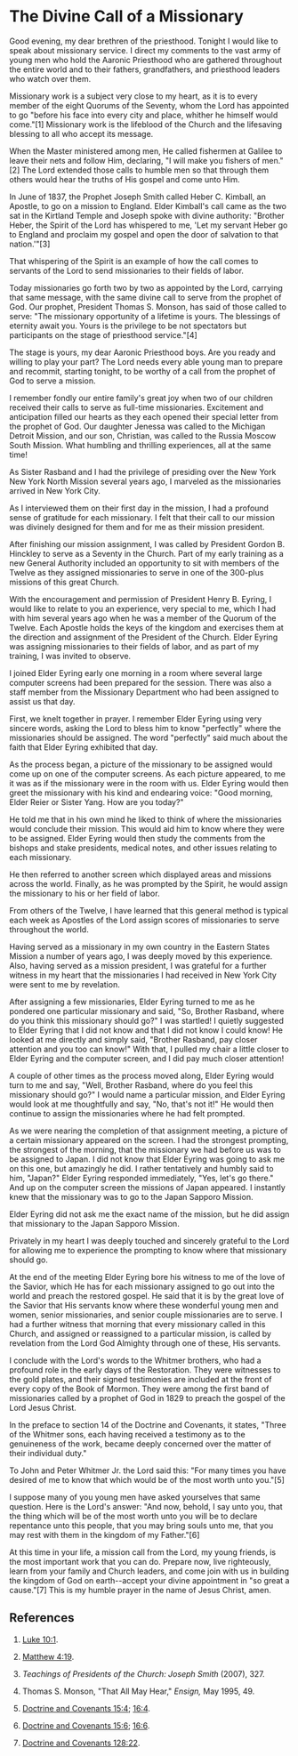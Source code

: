 # The Divine Call of a Missionary

Good evening, my dear brethren of the priesthood. Tonight I would like to
speak about missionary service. I direct my comments to the vast army of young
men who hold the Aaronic Priesthood who are gathered throughout the entire
world and to their fathers, grandfathers, and priesthood leaders who watch
over them.

Missionary work is a subject very close to my heart, as it is to every member
of the eight Quorums of the Seventy, whom the Lord has appointed to go "before
his face into every city and place, whither he himself would come."[1]
Missionary work is the lifeblood of the Church and the lifesaving blessing to
all who accept its message.

When the Master ministered among men, He called fishermen at Galilee to leave
their nets and follow Him, declaring, "I will make you fishers of men."[2] The
Lord extended those calls to humble men so that through them others would hear
the truths of His gospel and come unto Him.

In June of 1837, the Prophet Joseph Smith called Heber C. Kimball, an Apostle,
to go on a mission to England. Elder Kimball's call came as the two sat in the
Kirtland Temple and Joseph spoke with divine authority: "Brother Heber, the
Spirit of the Lord has whispered to me, 'Let my servant Heber go to England
and proclaim my gospel and open the door of salvation to that nation.'"[3]

That whispering of the Spirit is an example of how the call comes to servants
of the Lord to send missionaries to their fields of labor.

Today missionaries go forth two by two as appointed by the Lord, carrying that
same message, with the same divine call to serve from the prophet of God. Our
prophet, President Thomas S. Monson, has said of those called to serve: "The
missionary opportunity of a lifetime is yours. The blessings of eternity await
you. Yours is the privilege to be not spectators but participants on the stage
of priesthood service."[4]

The stage is yours, my dear Aaronic Priesthood boys. Are you ready and willing
to play your part? The Lord needs every able young man to prepare and
recommit, starting tonight, to be worthy of a call from the prophet of God to
serve a mission.

I remember fondly our entire family's great joy when two of our children
received their calls to serve as full-time missionaries. Excitement and
anticipation filled our hearts as they each opened their special letter from
the prophet of God. Our daughter Jenessa was called to the Michigan Detroit
Mission, and our son, Christian, was called to the Russia Moscow South
Mission. What humbling and thrilling experiences, all at the same time!

As Sister Rasband and I had the privilege of presiding over the New York New
York North Mission several years ago, I marveled as the missionaries arrived
in New York City.

As I interviewed them on their first day in the mission, I had a profound
sense of gratitude for each missionary. I felt that their call to our mission
was divinely designed for them and for me as their mission president.

After finishing our mission assignment, I was called by President Gordon B.
Hinckley to serve as a Seventy in the Church. Part of my early training as a
new General Authority included an opportunity to sit with members of the
Twelve as they assigned missionaries to serve in one of the 300-plus missions
of this great Church.

With the encouragement and permission of President Henry B. Eyring, I would
like to relate to you an experience, very special to me, which I had with him
several years ago when he was a member of the Quorum of the Twelve. Each
Apostle holds the keys of the kingdom and exercises them at the direction and
assignment of the President of the Church. Elder Eyring was assigning
missionaries to their fields of labor, and as part of my training, I was
invited to observe.

I joined Elder Eyring early one morning in a room where several large computer
screens had been prepared for the session. There was also a staff member from
the Missionary Department who had been assigned to assist us that day.

First, we knelt together in prayer. I remember Elder Eyring using very sincere
words, asking the Lord to bless him to know "perfectly" where the missionaries
should be assigned. The word "perfectly" said much about the faith that Elder
Eyring exhibited that day.

As the process began, a picture of the missionary to be assigned would come up
on one of the computer screens. As each picture appeared, to me it was as if
the missionary were in the room with us. Elder Eyring would then greet the
missionary with his kind and endearing voice: "Good morning, Elder Reier or
Sister Yang. How are you today?"

He told me that in his own mind he liked to think of where the missionaries
would conclude their mission. This would aid him to know where they were to be
assigned. Elder Eyring would then study the comments from the bishops and
stake presidents, medical notes, and other issues relating to each missionary.

He then referred to another screen which displayed areas and missions across
the world. Finally, as he was prompted by the Spirit, he would assign the
missionary to his or her field of labor.

From others of the Twelve, I have learned that this general method is typical
each week as Apostles of the Lord assign scores of missionaries to serve
throughout the world.

Having served as a missionary in my own country in the Eastern States Mission
a number of years ago, I was deeply moved by this experience. Also, having
served as a mission president, I was grateful for a further witness in my
heart that the missionaries I had received in New York City were sent to me by
revelation.

After assigning a few missionaries, Elder Eyring turned to me as he pondered
one particular missionary and said, "So, Brother Rasband, where do you think
this missionary should go?" I was startled! I quietly suggested to Elder
Eyring that I did not know and that I did not know I could know! He looked at
me directly and simply said, "Brother Rasband, pay closer attention and you
too can know!" With that, I pulled my chair a little closer to Elder Eyring
and the computer screen, and I did pay much closer attention!

A couple of other times as the process moved along, Elder Eyring would turn to
me and say, "Well, Brother Rasband, where do you feel this missionary should
go?" I would name a particular mission, and Elder Eyring would look at me
thoughtfully and say, "No, that's not it!" He would then continue to assign
the missionaries where he had felt prompted.

As we were nearing the completion of that assignment meeting, a picture of a
certain missionary appeared on the screen. I had the strongest prompting, the
strongest of the morning, that the missionary we had before us was to be
assigned to Japan. I did not know that Elder Eyring was going to ask me on
this one, but amazingly he did. I rather tentatively and humbly said to him,
"Japan?" Elder Eyring responded immediately, "Yes, let's go there." And up on
the computer screen the missions of Japan appeared. I instantly knew that the
missionary was to go to the Japan Sapporo Mission.

Elder Eyring did not ask me the exact name of the mission, but he did assign
that missionary to the Japan Sapporo Mission.

Privately in my heart I was deeply touched and sincerely grateful to the Lord
for allowing me to experience the prompting to know where that missionary
should go.

At the end of the meeting Elder Eyring bore his witness to me of the love of
the Savior, which He has for each missionary assigned to go out into the world
and preach the restored gospel. He said that it is by the great love of the
Savior that His servants know where these wonderful young men and women,
senior missionaries, and senior couple missionaries are to serve. I had a
further witness that morning that every missionary called in this Church, and
assigned or reassigned to a particular mission, is called by revelation from
the Lord God Almighty through one of these, His servants.

I conclude with the Lord's words to the Whitmer brothers, who had a profound
role in the early days of the Restoration. They were witnesses to the gold
plates, and their signed testimonies are included at the front of every copy
of the Book of Mormon. They were among the first band of missionaries called
by a prophet of God in 1829 to preach the gospel of the Lord Jesus Christ.

In the preface to section 14 of the Doctrine and Covenants, it states, "Three
of the Whitmer sons, each having received a testimony as to the genuineness of
the work, became deeply concerned over the matter of their individual duty."

To John and Peter Whitmer Jr. the Lord said this: "For many times you have
desired of me to know that which would be of the most worth unto you."[5]

I suppose many of you young men have asked yourselves that same question. Here
is the Lord's answer: "And now, behold, I say unto you, that the thing which
will be of the most worth unto you will be to declare repentance unto this
people, that you may bring souls unto me, that you may rest with them in the
kingdom of my Father."[6]

At this time in your life, a mission call from the Lord, my young friends, is
the most important work that you can do. Prepare now, live righteously, learn
from your family and Church leaders, and come join with us in building the
kingdom of God on earth--accept your divine appointment in "so great a
cause."[7] This is my humble prayer in the name of Jesus Christ, amen.

## References

  1. [Luke 10:1](https://www.lds.org/scriptures/nt/luke/10.1?lang=eng#0).

  2. [Matthew 4:19](https://www.lds.org/scriptures/nt/matt/4.19?lang=eng#18).

  3. _Teachings of Presidents of the Church: Joseph Smith_ (2007), 327.

  4. Thomas S. Monson, "That All May Hear," _Ensign,_ May 1995, 49.

  5. [Doctrine and Covenants 15:4](https://www.lds.org/scriptures/dc-testament/dc/15.4?lang=eng#3); [16:4](https://www.lds.org/scriptures/dc-testament/dc/16.4?lang=eng#3).

  6. [Doctrine and Covenants 15:6](https://www.lds.org/scriptures/dc-testament/dc/15.6?lang=eng#5); [16:6](https://www.lds.org/scriptures/dc-testament/dc/16.6?lang=eng#5).

  7. [Doctrine and Covenants 128:22](https://www.lds.org/scriptures/dc-testament/dc/128.22?lang=eng#21).


